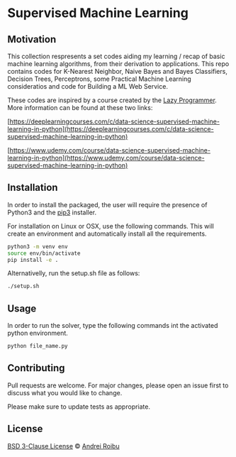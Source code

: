 # Supervised Machine Learning
## Motivation
This collection respresents a set codes aiding my learning / recap of basic machine learning algorithms, from their derivation to applications. This repo contains codes for K-Nearest Neighbor, Naive Bayes and Bayes Classifiers, Decision Trees, Perceptrons, some Practical Machine Learning consideratios and code for Building a ML Web Service.

These codes are inspired by a course created by the [Lazy Programmer](https://github.com/lazyprogrammer). More information can be found at these two links:

[https://deeplearningcourses.com/c/data-science-supervised-machine-learning-in-python](https://deeplearningcourses.com/c/data-science-supervised-machine-learning-in-python)

[https://www.udemy.com/course/data-science-supervised-machine-learning-in-python](https://www.udemy.com/course/data-science-supervised-machine-learning-in-python)

## Installation
In order to install the packaged, the user will require the presence of Python3 and the [pip3](https://pip.pypa.io/en/stable/) installer. 

For installation on Linux or OSX, use the following commands. This will create an environment and automatically install all the requirements.

```bash
python3 -m venv env
source env/bin/activate
pip install -e .
```

Alternativelly, run the setup.sh file as follows:

```bash
./setup.sh
```

## Usage
In order to run the solver, type the following commands int the activated python environment. 

```python
python file_name.py
```

## Contributing
Pull requests are welcome. For major changes, please open an issue first to discuss what you would like to change.

Please make sure to update tests as appropriate.

## License
[BSD 3-Clause License](https://opensource.org/licenses/BSD-3-Clause) © [Andrei Roibu](https://github.com/AndreiRoibu)
